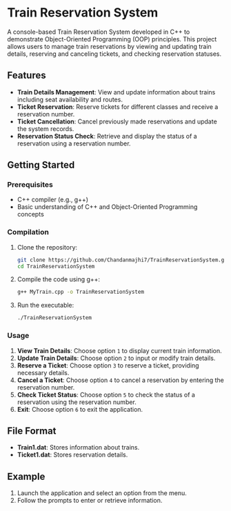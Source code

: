 # Train Reservation System

A console-based Train Reservation System developed in C++ to demonstrate Object-Oriented Programming (OOP) principles. This project allows users to manage train reservations by viewing and updating train details, reserving and canceling tickets, and checking reservation statuses.

## Features

- **Train Details Management**: View and update information about trains including seat availability and routes.
- **Ticket Reservation**: Reserve tickets for different classes and receive a reservation number.
- **Ticket Cancellation**: Cancel previously made reservations and update the system records.
- **Reservation Status Check**: Retrieve and display the status of a reservation using a reservation number.

## Getting Started

### Prerequisites

- C++ compiler (e.g., g++)
- Basic understanding of C++ and Object-Oriented Programming concepts

### Compilation

1. Clone the repository:

    ```bash
    git clone https://github.com/Chandanmajhi7/TrainReservationSystem.git
    cd TrainReservationSystem
    ```

2. Compile the code using g++:

    ```bash
    g++ MyTrain.cpp -o TrainReservationSystem
    ```

3. Run the executable:

    ```bash
    ./TrainReservationSystem
    ```

### Usage

1. **View Train Details**: Choose option `1` to display current train information.
2. **Update Train Details**: Choose option `2` to input or modify train details.
3. **Reserve a Ticket**: Choose option `3` to reserve a ticket, providing necessary details.
4. **Cancel a Ticket**: Choose option `4` to cancel a reservation by entering the reservation number.
5. **Check Ticket Status**: Choose option `5` to check the status of a reservation using the reservation number.
6. **Exit**: Choose option `6` to exit the application.

## File Format

- **Train1.dat**: Stores information about trains.
- **Ticket1.dat**: Stores reservation details.

## Example

1. Launch the application and select an option from the menu.
2. Follow the prompts to enter or retrieve information.



